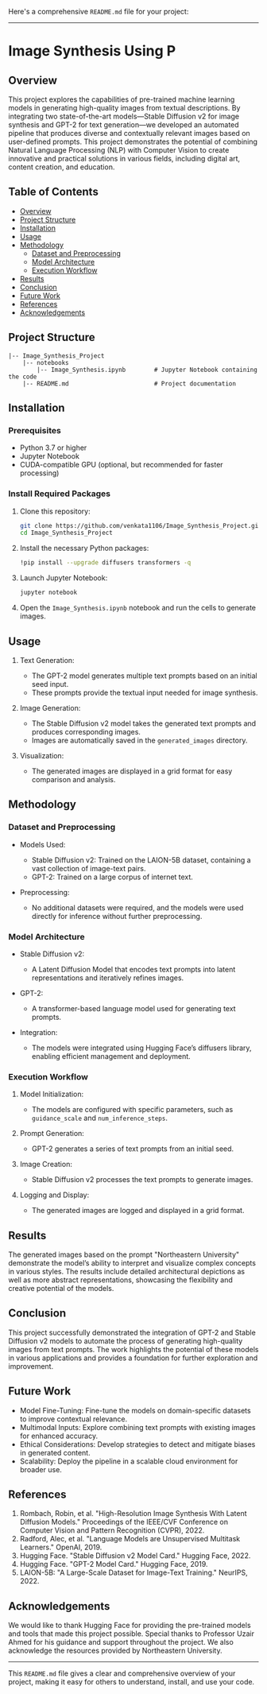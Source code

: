 Here's a comprehensive `README.md` file for your project:

---

# Image Synthesis Using P

## Overview

This project explores the capabilities of pre-trained machine learning models in generating high-quality images from textual descriptions. By integrating two state-of-the-art models—Stable Diffusion v2 for image synthesis and GPT-2 for text generation—we developed an automated pipeline that produces diverse and contextually relevant images based on user-defined prompts. This project demonstrates the potential of combining Natural Language Processing (NLP) with Computer Vision to create innovative and practical solutions in various fields, including digital art, content creation, and education.

## Table of Contents

- [Overview](#overview)
- [Project Structure](#project-structure)
- [Installation](#installation)
- [Usage](#usage)
- [Methodology](#methodology)
  - [Dataset and Preprocessing](#dataset-and-preprocessing)
  - [Model Architecture](#model-architecture)
  - [Execution Workflow](#execution-workflow)
- [Results](#results)
- [Conclusion](#conclusion)
- [Future Work](#future-work)
- [References](#references)
- [Acknowledgements](#acknowledgements)

## Project Structure

```
|-- Image_Synthesis_Project
    |-- notebooks
        |-- Image_Synthesis.ipynb        # Jupyter Notebook containing the code
    |-- README.md                        # Project documentation

```

## Installation

### Prerequisites

- Python 3.7 or higher
- Jupyter Notebook
- CUDA-compatible GPU (optional, but recommended for faster processing)

### Install Required Packages

1. Clone this repository:
    ```bash
    git clone https://github.com/venkata1106/Image_Synthesis_Project.git
    cd Image_Synthesis_Project
    ```

2. Install the necessary Python packages:
    ```bash
    !pip install --upgrade diffusers transformers -q
    ```

3. Launch Jupyter Notebook:
    ```bash
    jupyter notebook
    ```
4. Open the `Image_Synthesis.ipynb` notebook and run the cells to generate images.

## Usage

1. Text Generation:
   - The GPT-2 model generates multiple text prompts based on an initial seed input.
   - These prompts provide the textual input needed for image synthesis.

2. Image Generation:
   - The Stable Diffusion v2 model takes the generated text prompts and produces corresponding images.
   - Images are automatically saved in the `generated_images` directory.

3. Visualization:
   - The generated images are displayed in a grid format for easy comparison and analysis.

## Methodology

### Dataset and Preprocessing

- Models Used:
  - Stable Diffusion v2: Trained on the LAION-5B dataset, containing a vast collection of image-text pairs.
  - GPT-2: Trained on a large corpus of internet text.

- Preprocessing:
  - No additional datasets were required, and the models were used directly for inference without further preprocessing.

### Model Architecture

- Stable Diffusion v2:
  - A Latent Diffusion Model that encodes text prompts into latent representations and iteratively refines images.

- GPT-2:
  - A transformer-based language model used for generating text prompts.

- Integration:
  - The models were integrated using Hugging Face’s diffusers library, enabling efficient management and deployment.

### Execution Workflow

1. Model Initialization:
   - The models are configured with specific parameters, such as `guidance_scale` and `num_inference_steps`.

2. Prompt Generation:
   - GPT-2 generates a series of text prompts from an initial seed.

3. Image Creation:
   - Stable Diffusion v2 processes the text prompts to generate images.

4. Logging and Display:
   - The generated images are logged and displayed in a grid format.

## Results

The generated images based on the prompt "Northeastern University" demonstrate the model’s ability to interpret and visualize complex concepts in various styles. The results include detailed architectural depictions as well as more abstract representations, showcasing the flexibility and creative potential of the models.

## Conclusion

This project successfully demonstrated the integration of GPT-2 and Stable Diffusion v2 models to automate the process of generating high-quality images from text prompts. The work highlights the potential of these models in various applications and provides a foundation for further exploration and improvement.

## Future Work

- Model Fine-Tuning: Fine-tune the models on domain-specific datasets to improve contextual relevance.
- Multimodal Inputs: Explore combining text prompts with existing images for enhanced accuracy.
- Ethical Considerations: Develop strategies to detect and mitigate biases in generated content.
- Scalability: Deploy the pipeline in a scalable cloud environment for broader use.

## References

1. Rombach, Robin, et al. "High-Resolution Image Synthesis With Latent Diffusion Models." Proceedings of the IEEE/CVF Conference on Computer Vision and Pattern Recognition (CVPR), 2022.
2. Radford, Alec, et al. "Language Models are Unsupervised Multitask Learners." OpenAI, 2019.
3. Hugging Face. "Stable Diffusion v2 Model Card." Hugging Face, 2022.
4. Hugging Face. "GPT-2 Model Card." Hugging Face, 2019.
5. LAION-5B: "A Large-Scale Dataset for Image-Text Training." NeurIPS, 2022.

## Acknowledgements

We would like to thank Hugging Face for providing the pre-trained models and tools that made this project possible. Special thanks to Professor Uzair Ahmed for his guidance and support throughout the project. We also acknowledge the resources provided by Northeastern University.

---

This `README.md` file gives a clear and comprehensive overview of your project, making it easy for others to understand, install, and use your code.
